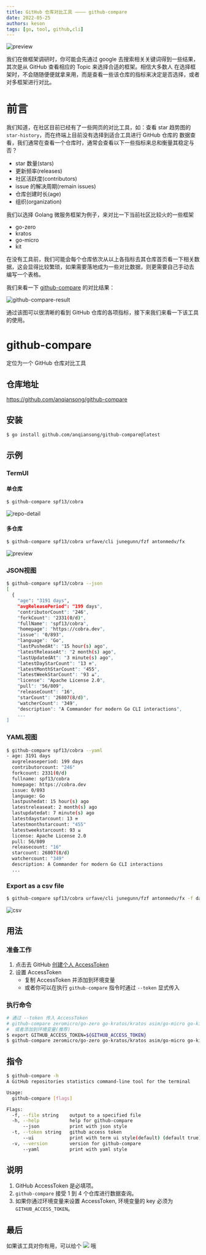 ```yaml
---
title: GitHub 仓库对比工具 ———— github-compare
date: 2022-05-25
authors: keson
tags: [go, tool, github,cli]
---
```


![preview](../resource/202205/github-compare.png)

我们在做框架调研时，你可能会先通过 google 去搜索相关关键词得到一些结果，其次是从 GitHub 查看相应的 Topic 来选择合适的框架。相信大多数人
在选择框架时，不会随随便便就拿来用，而是查看一些该仓库的指标来决定是否选择，或者对多框架进行对比。

<!-- truncate -->

# 前言

我们知道，在社区目前已经有了一些网页的对比工具，如：查看 star 趋势图的 `star-history`，而在终端上目前没有选择到适合工具进行 GitHub 仓库的
数据查看，我们通常在查看一个仓库时，通常会查看以下一些指标来总和衡量其稳定与否？
- star 数量(stars)
- 更新频率(releases)
- 社区活跃度(contributors)
- issue 的解决周期(remain issues)
- 仓库创建时长(age)
- 组织(organization)

我们以选择 Golang 微服务框架为例子，来对比一下当前社区比较火的一些框架
- go-zero
- kratos
- go-micro
- kit

在没有工具前，我们可能会每个仓库依次从以上各指标去其仓库首页看一下相关数据，这会显得比较繁琐，如果需要落地成为一些对比数据，则更需要自己手动去
编写一个表格。

我们来看一下 [github-compare](https://github.com/anqiansong/github-compare) 的对比结果：

![github-compare-result](../resource/202205/github-compare-preview.png)

通过该图可以很清晰的看到 GitHub 仓库的各项指标，接下来我们来看一下该工具的使用。

# github-compare
定位为一个 GitHub 仓库对比工具

## 仓库地址
https://github.com/anqiansong/github-compare

## 安装

```bash
$ go install github.com/anqiansong/github-compare@latest
```

## 示例
### TermUI

#### 单仓库
```bash
$ github-compare spf13/cobra
```

![repo-detail](../resource/202205/repo-detail.png)

#### 多仓库

```bash
$ github-compare spf13/cobra urfave/cli junegunn/fzf antonmedv/fx
```

![preview](../resource/202205/compare-preview.png)

### JSON视图

```bash
$ github-compare spf13/cobra --json                                           
[
  {
    "age": "3191 days",
    "avgReleasePeriod": "199 days",
    "contributorCount": "246",
    "forkCount": "2331(0/d)",
    "fullName": "spf13/cobra",
    "homepage": "https://cobra.dev",
    "issue": "0/893",
    "language": "Go",
    "lastPushedAt": "15 hour(s) ago",
    "latestReleaseAt": "2 month(s) ago",
    "lastUpdatedAt": "3 minute(s) ago",
    "latestDayStarCount": "13 ⇈",
    "latestMonthStarCount": "455",
    "latestWeekStarCount": "93 ⇊",
    "license": "Apache License 2.0",
    "pull": "56/809",
    "releaseCount": "16",
    "starCount": "26807(8/d)",
    "watcherCount": "349",
    "description": "A Commander for modern Go CLI interactions",
    ...
]
```

### YAML视图

```bash
$ github-compare spf13/cobra --yaml                                           
- age: 3191 days
  avgreleaseperiod: 199 days
  contributorcount: "246"
  forkcount: 2331(0/d)
  fullname: spf13/cobra
  homepage: https://cobra.dev
  issue: 0/893
  language: Go
  lastpushedat: 15 hour(s) ago
  latestreleaseat: 2 month(s) ago
  lastupdatedat: 7 minute(s) ago
  latestdaystarcount: 13 ⇈
  latestmonthstarcount: "455"
  latestweekstarcount: 93 ⇊
  license: Apache License 2.0
  pull: 56/809
  releasecount: "16"
  starcount: 26807(8/d)
  watchercount: "349"
  description: A Commander for modern Go CLI interactions
  ...
```

### Export as a csv file

```bash
$ github-compare spf13/cobra urfave/cli junegunn/fzf antonmedv/fx -f data.csv
```

![csv](../resource/202205/compare-csv.png)


## 用法

### 准备工作
1. 点击去 GitHub [创建个人 AccessToken](https://docs.github.com/en/authentication/keeping-your-account-and-data-secure/creating-a-personal-access-token)
2. 设置 AccessToken
    -  复制 AccessToken 并添加到环境变量
    -  或者你可以在执行 `github-compare` 指令时通过 `--token` 显式传入

### 执行命令

```bash
# 通过 --token 传入 AccessToken
# github-compare zeromicro/go-zero go-kratos/kratos asim/go-micro go-kit/kit --token ${accessToken}
#  或者添加到环境变量(推荐)
$ export GITHUB_ACCESS_TOKEN=${GITHUB_ACCESS_TOKEN}
$ github-compare zeromicro/go-zero go-kratos/kratos asim/go-micro go-kit/kit
```

## 指令

```bash
$ github-compare -h                                                    
A GitHub repositories statistics command-line tool for the terminal

Usage:
  github-compare [flags]

Flags:
  -f, --file string    output to a specified file
  -h, --help           help for github-compare
      --json           print with json style
  -t, --token string   github access token
      --ui             print with term ui style(default) (default true)
  -v, --version        version for github-compare
      --yaml           print with yaml style
```

## 说明

1. GitHub AccessToken 是必填项。
2. `github-compare` 接受 1 到 4 个仓库进行数据查询。
3. 如果你通过环境变量来设置 AccessToken, 环境变量的 key 必须为 `GITHUB_ACCESS_TOKEN`。

## 最后
如果该工具对你有用，可以给个 [![](https://img.shields.io/github/stars/anqiansong/github-compare?style=social)](https://github.com/anqiansong/github-compare) 哦
